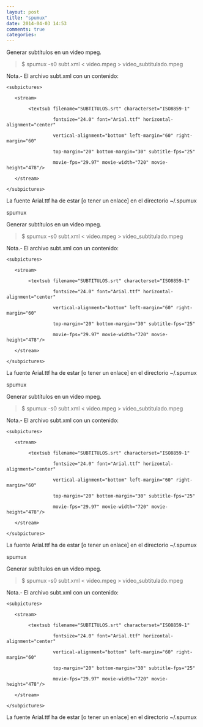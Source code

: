 ```yaml
---
layout: post
title: "spumux"
date: 2014-04-03 14:53
comments: true
categories: 
---
```

Generar subtítulos en un video mpeg.

>$ spumux -s0 subt.xml < video.mpeg > video_subtitulado.mpeg

Nota.- El archivo subt.xml con un contenido:

	<subpictures>

	   <stream>

	        <textsub filename="SUBTITULOS.srt" characterset="ISO8859-1"

	                 fontsize="24.0" font="Arial.ttf" horizontal-alignment="center"

	                 vertical-alignment="bottom" left-margin="60" right-margin="60"

	                 top-margin="20" bottom-margin="30" subtitle-fps="25"

	                 movie-fps="29.97" movie-width="720" movie-height="478"/>

	   </stream>

	</subpictures>

La fuente Arial.ttf ha de estar [o tener un enlace] en el directorio ~/.spumux

spumux

Generar subtítulos en un video mpeg.

>$ spumux -s0 subt.xml < video.mpeg > video_subtitulado.mpeg

Nota.- El archivo subt.xml con un contenido:

	<subpictures>

	   <stream>

	        <textsub filename="SUBTITULOS.srt" characterset="ISO8859-1"

	                 fontsize="24.0" font="Arial.ttf" horizontal-alignment="center"

	                 vertical-alignment="bottom" left-margin="60" right-margin="60"

	                 top-margin="20" bottom-margin="30" subtitle-fps="25"

	                 movie-fps="29.97" movie-width="720" movie-height="478"/>

	   </stream>

	</subpictures>

La fuente Arial.ttf ha de estar [o tener un enlace] en el directorio ~/.spumux

spumux

Generar subtítulos en un video mpeg.

>$ spumux -s0 subt.xml < video.mpeg > video_subtitulado.mpeg

Nota.- El archivo subt.xml con un contenido:

	<subpictures>

	   <stream>

	        <textsub filename="SUBTITULOS.srt" characterset="ISO8859-1"

	                 fontsize="24.0" font="Arial.ttf" horizontal-alignment="center"

	                 vertical-alignment="bottom" left-margin="60" right-margin="60"

	                 top-margin="20" bottom-margin="30" subtitle-fps="25"

	                 movie-fps="29.97" movie-width="720" movie-height="478"/>

	   </stream>

	</subpictures>

La fuente Arial.ttf ha de estar [o tener un enlace] en el directorio ~/.spumux

spumux

Generar subtítulos en un video mpeg.

>$ spumux -s0 subt.xml < video.mpeg > video_subtitulado.mpeg

Nota.- El archivo subt.xml con un contenido:

	<subpictures>

	   <stream>

	        <textsub filename="SUBTITULOS.srt" characterset="ISO8859-1"

	                 fontsize="24.0" font="Arial.ttf" horizontal-alignment="center"

	                 vertical-alignment="bottom" left-margin="60" right-margin="60"

	                 top-margin="20" bottom-margin="30" subtitle-fps="25"

	                 movie-fps="29.97" movie-width="720" movie-height="478"/>

	   </stream>

	</subpictures>

La fuente Arial.ttf ha de estar [o tener un enlace] en el directorio ~/.spumux

